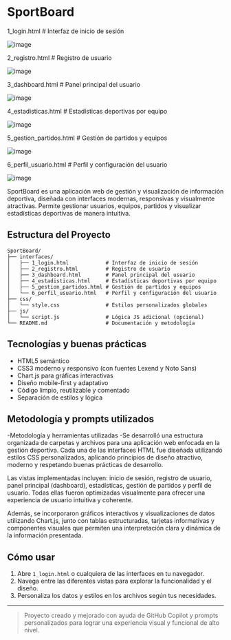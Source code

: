 # SportBoard
1_login.html            # Interfaz de inicio de sesión



![image](https://github.com/user-attachments/assets/20f5e150-23f3-4190-aad2-04ecd2c219a8)

2_registro.html         # Registro de usuario



![image](https://github.com/user-attachments/assets/1428c1ce-07a6-489f-a3e0-4ac5893fbf27)

3_dashboard.html        # Panel principal del usuario



![image](https://github.com/user-attachments/assets/013f05bb-a82a-46e5-9449-107b87327362)

4_estadisticas.html     # Estadísticas deportivas por equipo



![image](https://github.com/user-attachments/assets/8843679b-2a99-40cb-a371-86aa7b5d32c7)

5_gestion_partidos.html # Gestión de partidos y equipos



![image](https://github.com/user-attachments/assets/aa1e4441-06e4-4d41-bc54-74cfa6e259f3)

6_perfil_usuario.html   # Perfil y configuración del usuario



![image](https://github.com/user-attachments/assets/79c4ff14-c320-4966-8b24-1ba94ce730a1)

SportBoard es una aplicación web de gestión y visualización de información deportiva, diseñada con interfaces modernas, responsivas y visualmente atractivas. Permite gestionar usuarios, equipos, partidos y visualizar estadísticas deportivas de manera intuitiva.

## Estructura del Proyecto

```
SportBoard/
├── interfaces/
│   ├── 1_login.html            # Interfaz de inicio de sesión
│   ├── 2_registro.html         # Registro de usuario
│   ├── 3_dashboard.html        # Panel principal del usuario
│   ├── 4_estadisticas.html     # Estadísticas deportivas por equipo
│   ├── 5_gestion_partidos.html # Gestión de partidos y equipos
│   └── 6_perfil_usuario.html   # Perfil y configuración del usuario
├── css/
│   └── style.css               # Estilos personalizados globales
├── js/
│   └── script.js               # Lógica JS adicional (opcional)
└── README.md                   # Documentación y metodología
```

## Tecnologías y buenas prácticas
- HTML5 semántico
- CSS3 moderno y responsivo (con fuentes Lexend y Noto Sans)
- Chart.js para gráficas interactivas
- Diseño mobile-first y adaptativo
- Código limpio, reutilizable y comentado
- Separación de estilos y lógica

## Metodología y prompts utilizados
-Metodología y herramientas utilizadas
-Se desarrolló una estructura organizada de carpetas y archivos para una aplicación web enfocada en la gestión deportiva. Cada una de las interfaces HTML fue diseñada utilizando estilos CSS personalizados, aplicando principios de diseño atractivo, moderno y respetando buenas prácticas de desarrollo.

Las vistas implementadas incluyen: inicio de sesión, registro de usuario, panel principal (dashboard), estadísticas, gestión de partidos y perfil de usuario. Todas ellas fueron optimizadas visualmente para ofrecer una experiencia de usuario intuitiva y coherente.

Además, se incorporaron gráficos interactivos y visualizaciones de datos utilizando Chart.js, junto con tablas estructuradas, tarjetas informativas y componentes visuales que permiten una interpretación clara y dinámica de la información presentada.



## Cómo usar
1. Abre `1_login.html` o cualquiera de las interfaces en tu navegador.
2. Navega entre las diferentes vistas para explorar la funcionalidad y el diseño.
3. Personaliza los datos y estilos en los archivos según tus necesidades.

---

> Proyecto creado y mejorado con ayuda de GitHub Copilot y prompts personalizados para lograr una experiencia visual y funcional de alto nivel.
